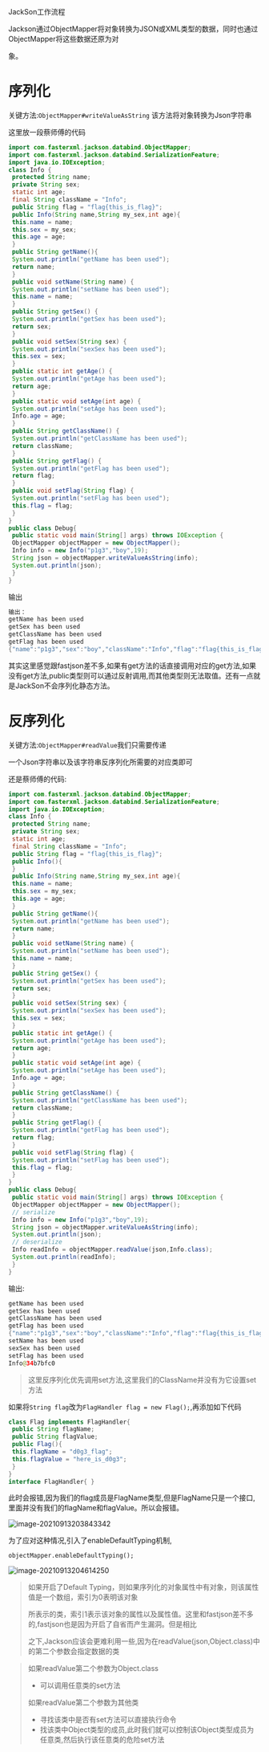 JackSon工作流程

Jackson通过ObjectMapper将对象转换为JSON或XML类型的数据，同时也通过ObjectMapper将这些数据还原为对

象。

# 序列化

关键方法:`ObjectMapper#writeValueAsString` 该方法将对象转换为Json字符串

这里放一段蔡师傅的代码

```java
import com.fasterxml.jackson.databind.ObjectMapper;
import com.fasterxml.jackson.databind.SerializationFeature;
import java.io.IOException;
class Info {
 protected String name;
 private String sex;
 static int age;
 final String className = "Info";
 public String flag = "flag{this_is_flag}";
 public Info(String name,String my_sex,int age){
 this.name = name;
 this.sex = my_sex;
 this.age = age;
 }
 public String getName(){
 System.out.println("getName has been used");
 return name;
 }
 public void setName(String name) {
 System.out.println("setName has been used");
 this.name = name;
 }
 public String getSex() {
 System.out.println("getSex has been used");
 return sex;
 }
 public void setSex(String sex) {
 System.out.println("sexSex has been used");
 this.sex = sex;
 }
 public static int getAge() {
 System.out.println("getAge has been used");
 return age;
 }
 public static void setAge(int age) {
 System.out.println("setAge has been used");
 Info.age = age;
 }
 public String getClassName() {
 System.out.println("getClassName has been used");
 return className;
 }
 public String getFlag() {
 System.out.println("getFlag has been used");
 return flag;
 }
 public void setFlag(String flag) {
 System.out.println("setFlag has been used");
 this.flag = flag;
 }
}
public class Debug{
 public static void main(String[] args) throws IOException {
 ObjectMapper objectMapper = new ObjectMapper();
 Info info = new Info("p1g3","boy",19);
 String json = objectMapper.writeValueAsString(info);
 System.out.println(json);
 }
}
```

输出

```java
输出：
getName has been used
getSex has been used
getClassName has been used
getFlag has been used
{"name":"p1g3","sex":"boy","className":"Info","flag":"flag{this_is_flag}"}
```

其实这里感觉跟fastjson差不多,如果有get方法的话直接调用对应的get方法,如果没有get方法,public类型则可以通过反射调用,而其他类型则无法取值。还有一点就是JackSon不会序列化静态方法。

# 反序列化

关键方法:`ObjectMapper#readValue`我们只需要传递

⼀个Json字符串以及该字符串反序列化所需要的对应类即可

还是蔡师傅的代码:

```java
import com.fasterxml.jackson.databind.ObjectMapper;
import com.fasterxml.jackson.databind.SerializationFeature;
import java.io.IOException;
class Info {
 protected String name;
 private String sex;
 static int age;
 final String className = "Info";
 public String flag = "flag{this_is_flag}";
 public Info(){
 }
 public Info(String name,String my_sex,int age){
 this.name = name;
 this.sex = my_sex;
 this.age = age;
 }
 public String getName(){
 System.out.println("getName has been used");
 return name;
 }
 public void setName(String name) {
 System.out.println("setName has been used");
 this.name = name;
 }
 public String getSex() {
 System.out.println("getSex has been used");
 return sex;
 }
 public void setSex(String sex) {
 System.out.println("sexSex has been used");
 this.sex = sex;
 }
 public static int getAge() {
 System.out.println("getAge has been used");
 return age;
 }
 public static void setAge(int age) {
 System.out.println("setAge has been used");
 Info.age = age;
 }
 public String getClassName() {
 System.out.println("getClassName has been used");
 return className;
 }
 public String getFlag() {
 System.out.println("getFlag has been used");
 return flag;
 }
 public void setFlag(String flag) {
 System.out.println("setFlag has been used");
 this.flag = flag;
 }
}
public class Debug{
 public static void main(String[] args) throws IOException {
 ObjectMapper objectMapper = new ObjectMapper();
 // serialize
 Info info = new Info("p1g3","boy",19);
 String json = objectMapper.writeValueAsString(info);
 System.out.println(json);
 // deserialize
 Info readInfo = objectMapper.readValue(json,Info.class);
 System.out.println(readInfo);
 }
}
```

输出:

```java
getName has been used
getSex has been used
getClassName has been used
getFlag has been used
{"name":"p1g3","sex":"boy","className":"Info","flag":"flag{this_is_flag}"}
setName has been used
sexSex has been used
setFlag has been used
Info@34b7bfc0
```

> 这里反序列化优先调用set方法,这里我们的ClassName并没有为它设置set方法



如果将`String flag`改为`FlagHandler flag = new Flag();`,再添加如下代码

```java
class Flag implements FlagHandler{
 public String flagName;
 public String flagValue;
 public Flag(){
 this.flagName = "d0g3_flag";
 this.flagValue = "here_is_d0g3";
 }
}
interface FlagHandler{ }
```

此时会报错,因为我们的flag成员是FlagName类型,但是FlagName只是一个接口,里面并没有我们的flagName和flagValue。所以会报错。

![image-20210913203843342](Jackson学习/image-20210913203843342.png)

为了应对这种情况,引入了enableDefaultTyping机制,

```
objectMapper.enableDefaultTyping();
```

![image-20210913204614250](Jackson学习/image-20210913204614250.png)

> 如果开启了Default Typing，则如果序列化的对象属性中有对象，则该属性值是⼀个数组，索引为0表明该对象
>
> 所表示的类，索引1表示该对象的属性以及属性值。这里和fastjson差不多的,fastjson也是因为开启了自省而产生漏洞。但是相比
>
> 之下,Jackson应该会更难利用一些,因为在readValue(json,Object.class)中的第二个参数会指定数据的类





> 如果readValue第二个参数为Object.class
>
> - 可以调用任意类的set方法
>
> 如果readValue第二个参数为其他类
>
> - 寻找该类中是否有set方法可以直接执行命令
> - 找该类中Object类型的成员,此时我们就可以控制该Object类型成员为任意类,然后执行该任意类的危险set方法

